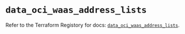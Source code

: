 # `data_oci_waas_address_lists`

Refer to the Terraform Registory for docs: [`data_oci_waas_address_lists`](https://registry.terraform.io/providers/oracle/oci/6.18.0/docs/data-sources/waas_address_lists).
